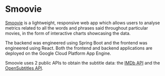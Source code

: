 # Smoovie

[Smoovie](https://smoovie.app) is a lightweight, responsive web app which allows users to analyse metrics related to all the words and phrases said throughout particular movies, in the form of interactive charts showcasing the data.  

The backend was engineered using Spring Boot and the frontend was engineered using React. Both the frontend and backend applications are deployed on the Google Cloud Platform App Engine.

Smoovie uses 2 public APIs to obtain the subtitle data: the [IMDb API](https://imdb-api.com/) and the [OpenSubtitles API](https://opensubtitles.stoplight.io/docs/opensubtitles-api).
